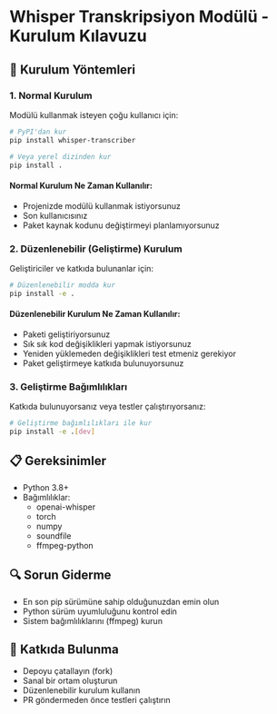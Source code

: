 # Whisper Transkripsiyon Modülü - Kurulum Kılavuzu

## 🚀 Kurulum Yöntemleri

### 1. Normal Kurulum
Modülü kullanmak isteyen çoğu kullanıcı için:

```bash
# PyPI'dan kur
pip install whisper-transcriber

# Veya yerel dizinden kur
pip install .
```

#### Normal Kurulum Ne Zaman Kullanılır:
- Projenizde modülü kullanmak istiyorsunuz
- Son kullanıcısınız
- Paket kaynak kodunu değiştirmeyi planlamıyorsunuz

### 2. Düzenlenebilir (Geliştirme) Kurulum
Geliştiriciler ve katkıda bulunanlar için:

```bash
# Düzenlenebilir modda kur
pip install -e .
```

#### Düzenlenebilir Kurulum Ne Zaman Kullanılır:
- Paketi geliştiriyorsunuz
- Sık sık kod değişiklikleri yapmak istiyorsunuz
- Yeniden yüklemeden değişiklikleri test etmeniz gerekiyor
- Paket geliştirmeye katkıda bulunuyorsunuz

### 3. Geliştirme Bağımlılıkları
Katkıda bulunuyorsanız veya testler çalıştırıyorsanız:

```bash
# Geliştirme bağımlılıkları ile kur
pip install -e .[dev]
```

## 📋 Gereksinimler
- Python 3.8+
- Bağımlılıklar:
  - openai-whisper
  - torch
  - numpy
  - soundfile
  - ffmpeg-python

## 🔍 Sorun Giderme
- En son pip sürümüne sahip olduğunuzdan emin olun
- Python sürüm uyumluluğunu kontrol edin
- Sistem bağımlılıklarını (ffmpeg) kurun

## 🤝 Katkıda Bulunma
- Depoyu çatallayın (fork)
- Sanal bir ortam oluşturun
- Düzenlenebilir kurulum kullanın
- PR göndermeden önce testleri çalıştırın
